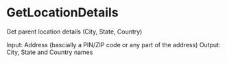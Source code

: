 GetLocationDetails
========

Get parent location details (City, State, Country)

Input: Address (bascially a PIN/ZIP code or any part of the address)
Output: City, State and Country names